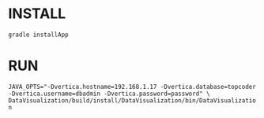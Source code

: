 INSTALL
=======

`gradle installApp`

RUN
===

`
JAVA_OPTS="-Dvertica.hostname=192.168.1.17 -Dvertica.database=topcoder -Dvertica.username=dbadmin -Dvertica.password=password" \
DataVisualization/build/install/DataVisualization/bin/DataVisualization
`
